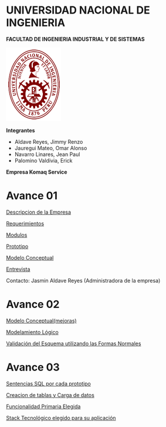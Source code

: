 # UNIVERSIDAD NACIONAL DE INGENIERIA
**FACULTAD DE INGENIERIA INDUSTRIAL Y DE SISTEMAS**

<img src="https://github.com/RenzoAr10/DBD-KomaqService/blob/main/Documentacion%20de%20Soporte/logoUni.png" alt="Texto alternativo" width="150" height="200">

**Integrantes**

- Aldave Reyes, Jimmy Renzo
- Jauregui Mateo, Omar Alonso
- Navarro Linares, Jean Paul
- Palomino Valdivia, Erick

**Empresa Komaq Service**

# Avance 01

[Descripcion de la Empresa](./Informe/01DescripcionEmpresa.md)

[Requerimientos](./Informe/02Requerimientos.md)

[Modulos](./Informe/03Modulos.md)

[Prototipo](./Informe/04Prototipo.md)

[Modelo Conceptual](./Informe/05ModeloConceptual.md)

[Entrevista](https://youtu.be/EyXzugSsWqU)

Contacto: Jasmin Aldave Reyes (Administradora de la empresa)

# Avance  02

[Modelo Conceptual(mejoras)](./Informe/05ModeloConceptual.md)

[Modelamiento Lógico](./Informe/06ModeloRelacional.md)

[Validación del Esquema utilizando las Formas Normales](./Informe/07FormasNormales.md)

# Avance  03

[Sentencias SQL por cada prototipo](Informe/QueryPrototipos/QuerysPrincipales.md)

[Creacion de tablas y Carga de datos](Informe/CreacionDeTablas000.md)

[Funcionalidad Primaria Elegida](Informe/QueryPrototipos/FuncionalidadPrimariaPorCadaModulo.md)

[Stack Tecnológico elegido para su aplicación](https://github.com/RenzoAr10/DBD-KomaqService/blob/main/Documentacion%20de%20Soporte/ArquitecturaSoftware.png)
